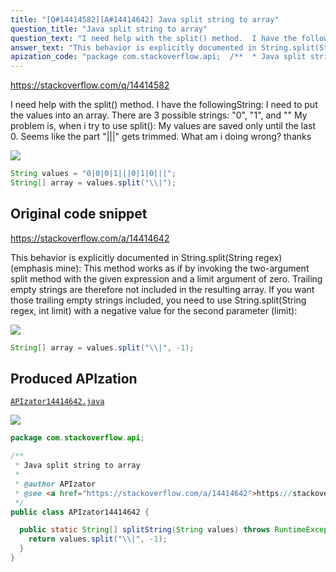 ```yaml
---
title: "[Q#14414582][A#14414642] Java split string to array"
question_title: "Java split string to array"
question_text: "I need help with the split() method.  I have the followingString: I need to put the values into an array. There are 3 possible strings: \"0\", \"1\", and \"\" My problem is, when i try to use split(): My values are saved only until the last 0. Seems like the part \"|||\" gets trimmed. What am i doing wrong? thanks"
answer_text: "This behavior is explicitly documented in String.split(String regex) (emphasis mine): This method works as if by invoking the two-argument split method with the given expression and a limit argument of zero. Trailing empty strings are therefore not included in the resulting array. If you want those trailing empty strings included, you need to use String.split(String regex, int limit) with a negative value for the second parameter (limit):"
apization_code: "package com.stackoverflow.api;  /**  * Java split string to array  *  * @author APIzator  * @see <a href=\"https://stackoverflow.com/a/14414642\">https://stackoverflow.com/a/14414642</a>  */ public class APIzator14414642 {    public static String[] splitString(String values) throws RuntimeException {     return values.split(\"\\\\|\", -1);   } }"
---
```


https://stackoverflow.com/q/14414582

I need help with the split() method. 
I have the followingString:
I need to put the values into an array. There are 3 possible strings: &quot;0&quot;, &quot;1&quot;, and &quot;&quot;
My problem is, when i try to use split():
My values are saved only until the last 0. Seems like the part &quot;|||&quot; gets trimmed.
What am i doing wrong?
thanks


<div class="code-logo"><img src="/stackoverflow.png" /></div>

```java
String values = "0|0|0|1|||0|1|0|||";
String[] array = values.split("\\|");
```


## Original code snippet

https://stackoverflow.com/a/14414642

This behavior is explicitly documented in String.split(String regex) (emphasis mine):
This method works as if by invoking the two-argument split method with the given expression and a limit argument of zero. Trailing empty strings are therefore not included in the resulting array.
If you want those trailing empty strings included, you need to use String.split(String regex, int limit) with a negative value for the second parameter (limit):

<div class="code-logo"><img src="/stackoverflow.png" /></div>

```java
String[] array = values.split("\\|", -1);
```

## Produced APIzation

[`APIzator14414642.java`](https://github.com/pasqualesalza/apization-temp-data/raw/master/search/APIzator14414642.java)

<div class="code-logo"><img src="/apizator.png" /></div>

```java
package com.stackoverflow.api;

/**
 * Java split string to array
 *
 * @author APIzator
 * @see <a href="https://stackoverflow.com/a/14414642">https://stackoverflow.com/a/14414642</a>
 */
public class APIzator14414642 {

  public static String[] splitString(String values) throws RuntimeException {
    return values.split("\\|", -1);
  }
}

```